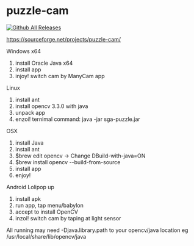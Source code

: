 # puzzle-cam

[![Github All Releases](https://img.shields.io/github/downloads/sonvirgo/puzzle-cam/total.svg)]()


https://sourceforge.net/projects/puzzle-cam/

Windows x64
1. install Oracle Java x64
2. install app
3. injoy! switch cam by ManyCam app

Linux
1. install ant
2. install opencv 3.3.0 with java
3. unpack app
4. enzoi! ternimal command: java -jar sga-puzzle.jar
 
  
OSX
 1. install Java 
 2. install ant 
 3. $brew edit opencv -> 
          Change DBuild-with-java=ON 
 4. $brew install opencv --build-from-source 
 5. install app
 6. enjoy! 

Android Lolipop up
1. install apk
2. run app, tap menu/babylon
3. accept to install OpenCV 
4. inzoi! switch cam by taping at light sensor
 
 
All running may need -Djava.library.path to your opencv/java location eg /usr/local/share/lib/opencv/java 
